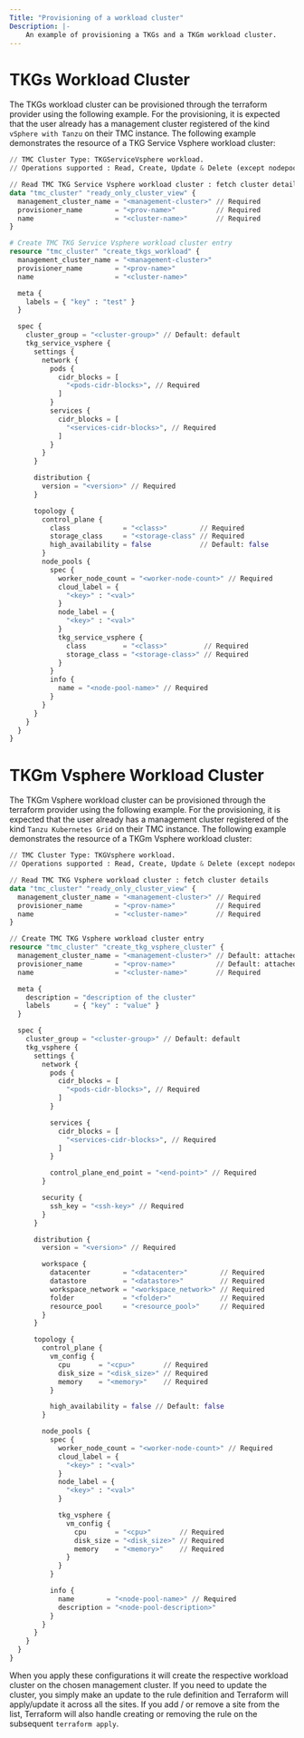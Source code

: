 ```yaml
---
Title: "Provisioning of a workload cluster"
Description: |-
    An example of provisioning a TKGs and a TKGm workload cluster.
---
```


# TKGs Workload Cluster

The TKGs workload cluster can be provisioned through the terraform provider using the following example. For the
provisioning, it is expected that the user already has a management cluster registered of the kind `vSphere with Tanzu`
on their TMC instance. The following example demonstrates the resource of a TKG Service Vsphere workload cluster:

```terraform
// TMC Cluster Type: TKGServiceVsphere workload.
// Operations supported : Read, Create, Update & Delete (except nodepools)

// Read TMC TKG Service Vsphere workload cluster : fetch cluster details
data "tmc_cluster" "ready_only_cluster_view" {
  management_cluster_name = "<management-cluster>" // Required
  provisioner_name        = "<prov-name>"          // Required
  name                    = "<cluster-name>"       // Required
}

# Create TMC TKG Service Vsphere workload cluster entry
resource "tmc_cluster" "create_tkgs_workload" {
  management_cluster_name = "<management-cluster>"
  provisioner_name        = "<prov-name>"
  name                    = "<cluster-name>"

  meta {
    labels = { "key" : "test" }
  }

  spec {
    cluster_group = "<cluster-group>" // Default: default
    tkg_service_vsphere {
      settings {
        network {
          pods {
            cidr_blocks = [
              "<pods-cidr-blocks>", // Required
            ]
          }
          services {
            cidr_blocks = [
              "<services-cidr-blocks>", // Required
            ]
          }
        }
      }

      distribution {
        version = "<version>" // Required
      }

      topology {
        control_plane {
          class             = "<class>"        // Required
          storage_class     = "<storage-class" // Required
          high_availability = false            // Default: false
        }
        node_pools {
          spec {
            worker_node_count = "<worker-node-count>" // Required
            cloud_label = {
              "<key>" : "<val>"
            }
            node_label = {
              "<key>" : "<val>"
            }
            tkg_service_vsphere {
              class         = "<class>"         // Required
              storage_class = "<storage-class>" // Required
            }
          }
          info {
            name = "<node-pool-name>" // Required
          }
        }
      }
    }
  }
}
```

# TKGm Vsphere Workload Cluster

The TKGm Vsphere workload cluster can be provisioned through the terraform provider using the following example. For the
provisioning, it is expected that the user already has a management cluster registered of the kind `Tanzu Kubernetes Grid`
on their TMC instance. The following example demonstrates the resource of a TKGm Vsphere workload cluster:

```terraform
// TMC Cluster Type: TKGVsphere workload.
// Operations supported : Read, Create, Update & Delete (except nodepools)

// Read TMC TKG Vsphere workload cluster : fetch cluster details
data "tmc_cluster" "ready_only_cluster_view" {
  management_cluster_name = "<management-cluster>" // Required
  provisioner_name        = "<prov-name>"          // Required
  name                    = "<cluster-name>"       // Required
}

// Create TMC TKG Vsphere workload cluster entry
resource "tmc_cluster" "create_tkg_vsphere_cluster" {
  management_cluster_name = "<management-cluster>" // Default: attached
  provisioner_name        = "<prov-name>"          // Default: attached
  name                    = "<cluster-name>"       // Required

  meta {
    description = "description of the cluster"
    labels      = { "key" : "value" }
  }

  spec {
    cluster_group = "<cluster-group>" // Default: default
    tkg_vsphere {
      settings {
        network {
          pods {
            cidr_blocks = [
              "<pods-cidr-blocks>", // Required
            ]
          }

          services {
            cidr_blocks = [
              "<services-cidr-blocks>", // Required
            ]
          }

          control_plane_end_point = "<end-point>" // Required
        }

        security {
          ssh_key = "<ssh-key>" // Required
        }
      }

      distribution {
        version = "<version>" // Required

        workspace {
          datacenter        = "<datacenter>"        // Required
          datastore         = "<datastore>"         // Required
          workspace_network = "<workspace_network>" // Required
          folder            = "<folder>"            // Required
          resource_pool     = "<resource_pool>"     // Required
        }
      }

      topology {
        control_plane {
          vm_config {
            cpu       = "<cpu>"       // Required
            disk_size = "<disk_size>" // Required
            memory    = "<memory>"    // Required
          }

          high_availability = false // Default: false
        }

        node_pools {
          spec {
            worker_node_count = "<worker-node-count>" // Required
            cloud_label = {
              "<key>" : "<val>"
            }
            node_label = {
              "<key>" : "<val>"
            }

            tkg_vsphere {
              vm_config {
                cpu       = "<cpu>"       // Required
                disk_size = "<disk_size>" // Required
                memory    = "<memory>"    // Required
              }
            }
          }

          info {
            name        = "<node-pool-name>" // Required
            description = "<node-pool-description>"
          }
        }
      }
    }
  }
}
```

When you apply these configurations it will create the respective workload cluster on the chosen management cluster.
If you need to update the cluster, you simply make an update to the rule definition and Terraform will
apply/update it across all the sites. If you add / or remove a site from the list, Terraform will also
handle creating or removing the rule on the subsequent `terraform apply`.